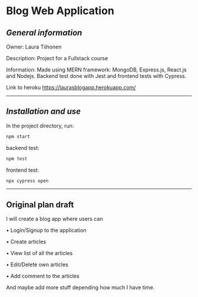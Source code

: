 # **Blog Web Application**

## *General information*

Owner: Laura Tiihonen

Description: Project for a Fullstack course

Information: Made using MERN framework: MongoDB, Express.js, React.js and Nodejs. Backend test done with Jest and frontend tests with Cypress.

Link to heroku https://laurasblogapp.herokuapp.com/

----

## *Installation and use*

In the project directory, run:
```bash
npm start
```
backend test:
```bash
npm test
```
frontend test:
```bash
npx cypress open
```
-----

## **Original plan draft**

I will create a blog app where users can

• Login/Signup to the application

• Create articles

• View list of all the articles

• Edit/Delete own articles

• Add comment to the articles

And maybe add more stuff depending how much I have time.
